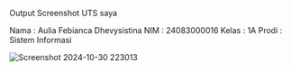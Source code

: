 Output Screenshot UTS saya

Nama : Aulia Febianca Dhevysistina
NIM : 24083000016
Kelas : 1A
Prodi : Sistem Informasi

![Screenshot 2024-10-30 223013](https://github.com/user-attachments/assets/d173aa79-16a2-4d57-bf24-196a76fd6d17)
